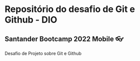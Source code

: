 # Repositório do desafio de Git e Github - DIO
## Santander Bootcamp 2022 Mobile 👓

Desafio de Projeto sobre Git e Github
